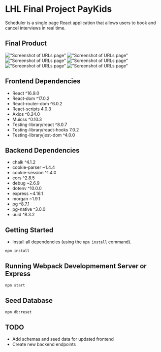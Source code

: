 # LHL Final Project  PayKids

Scheduler is a single page React application that allows users to book and cancel interviews in real time.


## Final Product

!["Screenshot of URLs page"](https://github.com/nsagias/lhl_final/blob/master/docs/01_landing_login_page.gif)
!["Screenshot of URLs page"](https://github.com/nsagias/lhl_final/blob/master/docs/02_dashboard.gif)
!["Screenshot of URLs page"](https://github.com/nsagias/lhl_final/blob/master/docs/03_request_money.gif)
!["Screenshot of URLs page"](https://github.com/nsagias/lhl_final/blob/master/docs/04_choose_cards.gif)
!["Screenshot of URLs page"](https://github.com/nsagias/lhl_final/blob/master/docs/05_choose_theme.gif)
!["Screenshot of URLs page"](https://github.com/nsagias/lhl_final/blob/master/docs/06_logout.gif)


## Frontend Dependencies
- React                       ^16.9.0 
- React-dom                   ^17.0.2
- React-router-dom            ^6.0.2
- React-scripts                4.0.3
- Axios                       ^0.24.0
- Muicss                      ^0.10.3
- Testing-library/react       ^8.0.7
- Testing-library/react-hooks  7.0.2
- Testing-library/jest-dom    ^4.0.0

## Backend Dependencies
- chalk                       ^4.1.2
- cookie-parser               ~1.4.4
- cookie-session              ^1.4.0
- cors                        ^2.8.5
- debug                       ~2.6.9
- dotenv                      ^10.0.0
- express                     ~4.16.1
- morgan                      ~1.9.1
- pg                          ^8.7.1
- pg-native                   ^3.0.0 
- uuid                        ^8.3.2


## Getting Started

- Install all dependencies (using the `npm install` command).

```sh
npm install
```
## Running Webpack Developmement Server or Express

```sh
npm start
```

## Seed Database

```sh
npm db:reset
```

## TODO
- Add schemas and seed data for updated frontend
- Create new backend endpoints